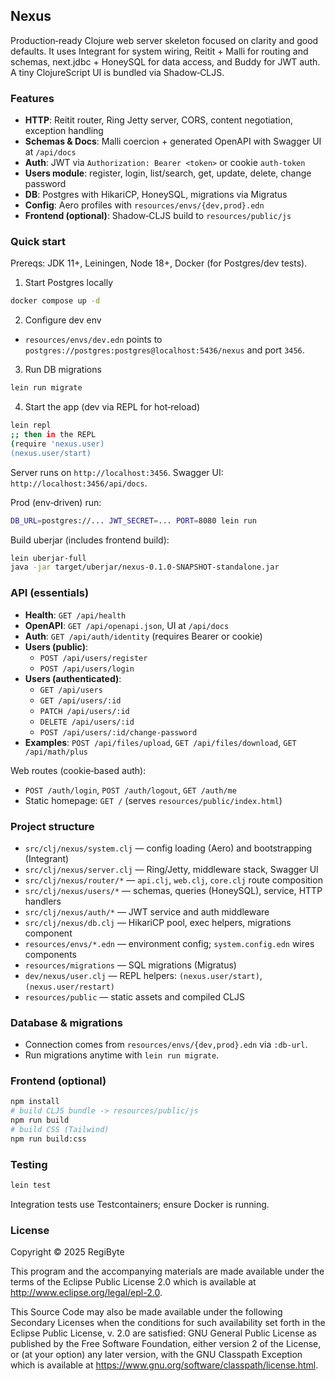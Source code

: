 ## Nexus

Production‑ready Clojure web server skeleton focused on clarity and good defaults. It uses Integrant for system wiring, Reitit + Malli for routing and schemas, next.jdbc + HoneySQL for data access, and Buddy for JWT auth. A tiny ClojureScript UI is bundled via Shadow‑CLJS.

### Features
- **HTTP**: Reitit router, Ring Jetty server, CORS, content negotiation, exception handling
- **Schemas & Docs**: Malli coercion + generated OpenAPI with Swagger UI at `/api/docs`
- **Auth**: JWT via `Authorization: Bearer <token>` or cookie `auth-token`
- **Users module**: register, login, list/search, get, update, delete, change password
- **DB**: Postgres with HikariCP, HoneySQL, migrations via Migratus
- **Config**: Aero profiles with `resources/envs/{dev,prod}.edn`
- **Frontend (optional)**: Shadow‑CLJS build to `resources/public/js`

### Quick start
Prereqs: JDK 11+, Leiningen, Node 18+, Docker (for Postgres/dev tests).

1) Start Postgres locally
```bash
docker compose up -d
```

2) Configure dev env
- `resources/envs/dev.edn` points to `postgres://postgres:postgres@localhost:5436/nexus` and port `3456`.

3) Run DB migrations
```bash
lein run migrate
```

4) Start the app (dev via REPL for hot‑reload)
```bash
lein repl
;; then in the REPL
(require 'nexus.user)
(nexus.user/start)
```
Server runs on `http://localhost:3456`. Swagger UI: `http://localhost:3456/api/docs`.

Prod (env‑driven) run:
```bash
DB_URL=postgres://... JWT_SECRET=... PORT=8080 lein run
```

Build uberjar (includes frontend build):
```bash
lein uberjar-full
java -jar target/uberjar/nexus-0.1.0-SNAPSHOT-standalone.jar
```

### API (essentials)
- **Health**: `GET /api/health`
- **OpenAPI**: `GET /api/openapi.json`, UI at `/api/docs`
- **Auth**: `GET /api/auth/identity` (requires Bearer or cookie)
- **Users (public)**:
  - `POST /api/users/register`
  - `POST /api/users/login`
- **Users (authenticated)**:
  - `GET /api/users`
  - `GET /api/users/:id`
  - `PATCH /api/users/:id`
  - `DELETE /api/users/:id`
  - `POST /api/users/:id/change-password`
- **Examples**: `POST /api/files/upload`, `GET /api/files/download`, `GET /api/math/plus`

Web routes (cookie‑based auth):
- `POST /auth/login`, `POST /auth/logout`, `GET /auth/me`
- Static homepage: `GET /` (serves `resources/public/index.html`)

### Project structure
- `src/clj/nexus/system.clj` — config loading (Aero) and bootstrapping (Integrant)
- `src/clj/nexus/server.clj` — Ring/Jetty, middleware stack, Swagger UI
- `src/clj/nexus/router/*` — `api.clj`, `web.clj`, `core.clj` route composition
- `src/clj/nexus/users/*` — schemas, queries (HoneySQL), service, HTTP handlers
- `src/clj/nexus/auth/*` — JWT service and auth middleware
- `src/clj/nexus/db.clj` — HikariCP pool, exec helpers, migrations component
- `resources/envs/*.edn` — environment config; `system.config.edn` wires components
- `resources/migrations` — SQL migrations (Migratus)
- `dev/nexus/user.clj` — REPL helpers: `(nexus.user/start)`, `(nexus.user/restart)`
- `resources/public` — static assets and compiled CLJS

### Database & migrations
- Connection comes from `resources/envs/{dev,prod}.edn` via `:db-url`.
- Run migrations anytime with `lein run migrate`.

### Frontend (optional)
```bash
npm install
# build CLJS bundle -> resources/public/js
npm run build
# build CSS (Tailwind)
npm run build:css
```

### Testing
```bash
lein test
```
Integration tests use Testcontainers; ensure Docker is running.

### License
Copyright © 2025 RegiByte

This program and the accompanying materials are made available under the
terms of the Eclipse Public License 2.0 which is available at
http://www.eclipse.org/legal/epl-2.0.

This Source Code may also be made available under the following Secondary
Licenses when the conditions for such availability set forth in the Eclipse
Public License, v. 2.0 are satisfied: GNU General Public License as published by
the Free Software Foundation, either version 2 of the License, or (at your
option) any later version, with the GNU Classpath Exception which is available
at https://www.gnu.org/software/classpath/license.html.